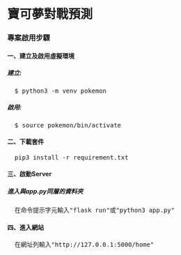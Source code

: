 # 寶可夢對戰預測
### 專案啟用步驟
#### 一、建立及啟用虛擬環境
##### 建立:
<pre>
  $ python3 -m venv pokemon
</pre>
##### 啟用:
<pre>
  $ source pokemon/bin/activate
</pre>
#### 二、下載套件
<pre>
  pip3 install -r requirement.txt
</pre>
#### 三、啟動Server
##### 進入與app.py同層的資料夾
<pre>
  在命令提示字元輸入"flask run"或"python3 app.py"
</pre>
#### 四、進入網站
<pre>
  在網址列輸入"http://127.0.0.1:5000/home"
</pre>
